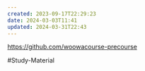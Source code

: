 ```yaml
---
created: 2023-09-17T22:29:23
date: 2024-03-03T11:41
updated: 2024-03-31T22:43
---
```

https://github.com/woowacourse-precourse

#Study-Material 